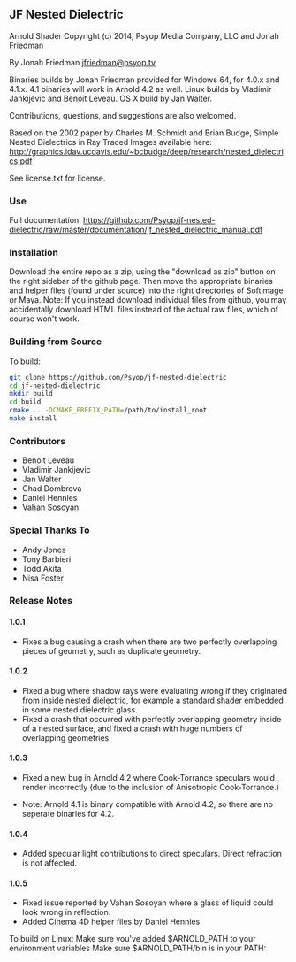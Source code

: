 ## JF Nested Dielectric

Arnold Shader
Copyright (c) 2014, Psyop Media Company, LLC and Jonah Friedman

By Jonah Friedman
jfriedman@psyop.tv

Binaries builds by Jonah Friedman provided for Windows 64, for 4.0.x and 4.1.x.
4.1 binaries will work in Arnold 4.2 as well. Linux builds by Vladimir Jankijevic and
Benoit Leveau. OS X build by Jan Walter.

Contributions, questions, and suggestions are also welcomed.

Based on the 2002 paper by Charles M. Schmidt and Brian Budge, Simple Nested Dielectrics
in Ray Traced Images available here:
	http://graphics.idav.ucdavis.edu/~bcbudge/deep/research/nested_dielectrics.pdf

See license.txt for license.

### Use

Full documentation: https://github.com/Psyop/jf-nested-dielectric/raw/master/documentation/jf_nested_dielectric_manual.pdf

### Installation

Download the entire repo as a zip, using the "download as
zip" button on the right sidebar of the github page. Then move the appropriate binaries
and helper files (found under source) into the right directories of Softimage or Maya.
Note: If you instead download individual files from github, you may accidentally
download HTML files instead of the actual raw files, which of course won't work.

### Building from Source

To build:

```bash
git clone https://github.com/Psyop/jf-nested-dielectric
cd jf-nested-dielectric
mkdir build
cd build
cmake .. -DCMAKE_PREFIX_PATH=/path/to/install_root
make install
```

### Contributors

 - Benoit Leveau
 - Vladimir Jankijevic
 - Jan Walter
 - Chad Dombrova 
 - Daniel Hennies
 - Vahan Sosoyan  

### Special Thanks To

 - Andy Jones
 - Tony Barbieri
 - Todd Akita
 - Nisa Foster


### Release Notes

#### 1.0.1

- Fixes a bug causing a crash when there are two perfectly overlapping pieces
  of geometry, such as duplicate geometry.

#### 1.0.2

- Fixed a bug where shadow rays were evaluating wrong if they originated from
  inside nested dielectric, for example a standard shader embedded in some nested
  dielectric glass.
- Fixed a crash that occurred with perfectly overlapping geometry inside of a nested
  surface, and fixed a crash with huge numbers of overlapping geometries.

#### 1.0.3

- Fixed a new bug in Arnold 4.2 where Cook-Torrance speculars would render
  incorrectly	(due to the inclusion of Anisotropic Cook-Torrance.)

- Note: Arnold 4.1 is binary compatible with Arnold 4.2, so there are no seperate
  binaries for 4.2.

#### 1.0.4

- Added specular light contributions to direct speculars. Direct refraction is not affected. 

#### 1.0.5

- Fixed issue reported by Vahan Sosoyan where a glass of liquid could look wrong in reflection. 
- Added Cinema 4D helper files by Daniel Hennies

To build on Linux:
Make sure you've added $ARNOLD_PATH to your environment variables
Make sure $ARNOLD_PATH/bin is in your PATH:
